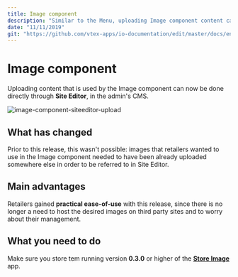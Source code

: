 ```yaml
---
title: Image component
description: "Similar to the Menu, uploading Image component content can also be done using the Site Editor. Am I hearing fireworks?"
date: "11/11/2019"
git: "https://github.com/vtex-apps/io-documentation/edit/master/docs/en/Recipes/layout/building-a-carousel-through-lists-and-slider-layout.md"
---
```


# Image component

Uploading content that is used by the Image component can now be done directly through **Site Editor**, in the admin's CMS.

![image-component-siteeditor-upload](https://user-images.githubusercontent.com/52087100/68603781-c3c84700-0487-11ea-82cc-bd6c94ac5752.png)

## What has changed

Prior to this release, this wasn't possible: images that retailers wanted to use in the Image component needed to have been already uploaded somewhere else in order to be referred to in Site Editor.

## Main advantages

Retailers gained **practical ease-of-use** with this release, since there is no longer a need to host the desired images on third party sites and to worry about their management. 

## What you need to do 

Make sure you store tem running version **0.3.0** or higher of the [**Store Image**](https://vtex.io/docs/app/vtex.store-image) app. 

